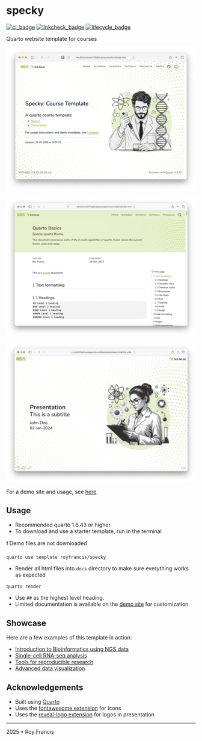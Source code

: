 # specky

[![ci_badge](https://github.com/royfrancis/specky/workflows/deploy/badge.svg)](https://github.com/royfrancis/specky/actions?workflow=deploy)  [![linkcheck_badge](https://github.com/royfrancis/specky/workflows/linkcheck/badge.svg)](https://github.com/royfrancis/specky/actions?workflow=linkcheck)  [![lifecycle_badge](https://lifecycle.r-lib.org/articles/figures/lifecycle-experimental.svg)](https://lifecycle.r-lib.org/articles/stages.html#experimental)

Quarto website template for courses

![Report home](preview-home.webp)

![Report preview](preview-report.webp)

![Slide preview](preview-slide.webp)

For a demo site and usage, see [here](https://royfrancis.github.io/specky).

## Usage

- Recommended quarto 1.6.43 or higher
- To download and use a starter template, run in the terminal

:exclamation: Demo files are not downloaded

```
quarto use template royfrancis/specky
```

- Render all html files into `docs` directory to make sure everything works as expected

```
quarto render
```

- Use `##` as the highest level heading.
- Limited documentation is available on the [demo site](https://royfrancis.github.io/specky/home_contents.html) for customization

## Showcase

Here are a few examples of this template in action:

- [Introduction to Bioinformatics using NGS data](https://nbisweden.github.io/workshop-ngsintro/2511/)
- [Single-cell RNA-seq analysis](https://nbisweden.github.io/workshop-scRNAseq/)
- [Tools for reproducible research](https://nbisweden.github.io/workshop-reproducible-research/)
- [Advanced data visualization](https://nbisweden.github.io/workshop-data-visualization-r/2505/)

## Acknowledgements

- Built using [Quarto](https://quarto.org/)
- Uses the [fontawesome extension](https://github.com/quarto-ext/fontawesome) for icons
- Uses the [reveal-logo extension](https://github.com/royfrancis/reveal-logo) for logos in presentation 

---

2025 • Roy Francis
